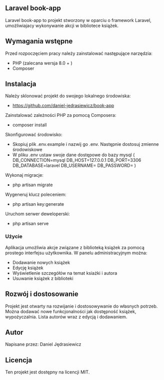 ## Laravel book-app

Laravel book-app to projekt stworzony w oparciu o framework Laravel, umożliwiajacy wykonywanie akcji w bibliotece książek.

## Wymagania wstępne

Przed rozpoczęciem pracy należy zainstalować następujące narzędzia:
- PHP (zalecana wersja 8.0 + )
- Composer
  
## Instalacja
Należy sklonować projekt do swojego lokalnego środowiska:

- https://github.com/daniel-jedrasiewicz/book-app

Zainstalować zależności PHP za pomocą Composera:

- composer install

Skonfigurować środowisko:

- Skopiuj plik .env.example i nazwij go .env. Następnie dostosuj zmienne środowiskowe
- W pliku .env ustaw swoje dane dostępowe do bazy mysql
(
DB_CONNECTION=mysql
DB_HOST=127.0.0.1
DB_PORT=3306
DB_DATABASE=laravel
DB_USERNAME=
DB_PASSWORD=
)

Wykonaj migracje:

- php artisan migrate

Wygeneruj klucz poleceniem:

- php artisan key:generate

Uruchom serwer deweloperski:

 - php artisan serve


### Użycie

Aplikacja umożliwia akcje związane z biblioteką książek za pomocą prostego interfejsu użytkownika. W panelu administracyjnym można:

- Dodawanie nowych książek
- Edycję książek
- Wyświetlenie szczegółów na temat ksiażki i autora
- Usuwanie książek z biblioteki

## Rozwój i dostosowanie

Projekt jest otwarty na rozwijanie i dostosowywanie do własnych potrzeb. Można dodawać nowe funkcjonalności jak dostępność książek, wypożyczalnia. Lista autorów wraz z edycją i dodawaniem.

## Autor

Napisane przez: Daniel Jędrasiewicz

## Licencja

Ten projekt jest dostępny na licencji MIT. 
